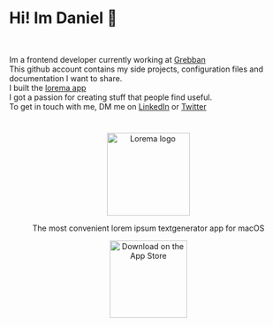 <h1> Hi! Im Daniel 👋 </h1> <br/>

Im a frontend developer currently working at [Grebban](https://www.grebban.com/)<br/>
This github account contains my side projects, configuration files and documentation I want to share.<br/>
I built the [lorema app](https://www.lorema.app/)<br/>
I got a passion for creating stuff that people find useful.<br/>
To get in touch with me, DM me on [LinkedIn](https://www.linkedin.com/in/daniel-danielsson-a70415134/) or [Twitter](https://twitter.com/T1Danielsson)

#

<div align="center">
<a href="https://www.lorema.app/" align="center">
  <img alt="Lorema logo" title="Lorema logo" src="https://www.lorema.app/_next/image?url=%2F_next%2Fstatic%2Fmedia%2F512.daacb9a7.png&w=1080&q=75" width="150">
</a>
<p>The most convenient lorem ipsum textgenerator app for macOS </p>
</div>


<p align="center">
  <a href=https://apps.apple.com/us/app/lorema/id1623240546>
    <img alt="Download on the App Store" title="App Store" src="http://i.imgur.com/0n2zqHD.png" width="140">
  </a>

</p>
